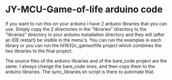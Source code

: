 JY-MCU-Game-of-life arduino code
===================

If you want to run this on your arduino I have 2 arduino libraries that you can use. Simply copy the 2 directories in the "libraries" directory to the "libraries" directory in your arduino installation directory and they will (after an IDE restart) be visible in the menu's. You can run the examples in each library or you can run the ht1632c_gameoflife project which combines the two libraries to the final project.

The source files of the arduino libraries and of the bare_code project are the same. I always change the bare_code ones, and then copy them to the arduino libraries. The sync_libraries.sh script is there to automate that.
